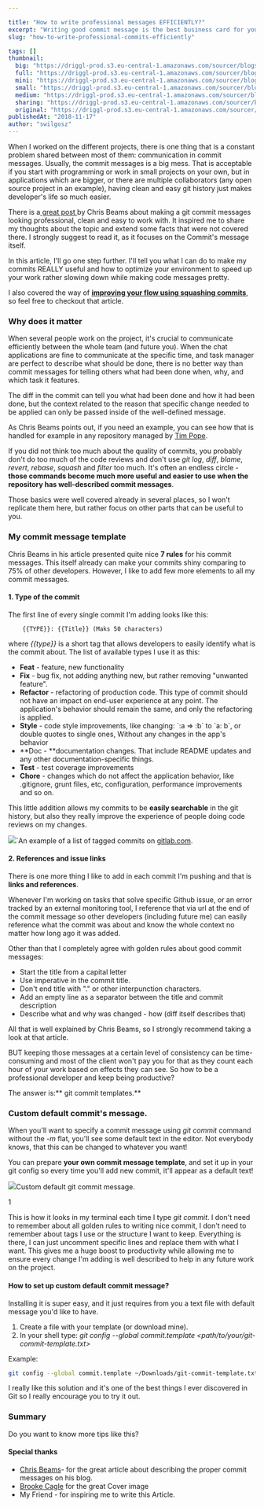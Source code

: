 ```yaml
---

title: "How to write professional messages EFFICIENTLY?"
excerpt: "Writing good commit message is the best business card for you as developer. But how to do it efficiently? Do you know?"
slug: "how-to-write-professional-commits-efficiently"

tags: []
thumbnail:
  big: "https://driggl-prod.s3.eu-central-1.amazonaws.com/sourcer/blogs/99a95609-d8fd-4a84-994c-2386fd1c15de/articles/18f3a1fb-2c8a-4083-a824-96e51b99520a/cover/blog.jpeg"
  full: "https://driggl-prod.s3.eu-central-1.amazonaws.com/sourcer/blogs/99a95609-d8fd-4a84-994c-2386fd1c15de/articles/18f3a1fb-2c8a-4083-a824-96e51b99520a/cover/full.jpeg"
  mini: "https://driggl-prod.s3.eu-central-1.amazonaws.com/sourcer/blogs/99a95609-d8fd-4a84-994c-2386fd1c15de/articles/18f3a1fb-2c8a-4083-a824-96e51b99520a/cover/mini.jpeg"
  small: "https://driggl-prod.s3.eu-central-1.amazonaws.com/sourcer/blogs/99a95609-d8fd-4a84-994c-2386fd1c15de/articles/18f3a1fb-2c8a-4083-a824-96e51b99520a/cover/small.jpeg"
  medium: "https://driggl-prod.s3.eu-central-1.amazonaws.com/sourcer/blogs/99a95609-d8fd-4a84-994c-2386fd1c15de/articles/18f3a1fb-2c8a-4083-a824-96e51b99520a/cover/medium.jpeg"
  sharing: "https://driggl-prod.s3.eu-central-1.amazonaws.com/sourcer/blogs/99a95609-d8fd-4a84-994c-2386fd1c15de/articles/18f3a1fb-2c8a-4083-a824-96e51b99520a/cover/sharing.jpeg"
  original: "https://driggl-prod.s3.eu-central-1.amazonaws.com/sourcer/blogs/99a95609-d8fd-4a84-994c-2386fd1c15de/articles/18f3a1fb-2c8a-4083-a824-96e51b99520a/cover/original.jpeg"
publishedAt: "2018-11-17"
author: "swilgosz"
---
```


When I worked on the different projects, there is one thing that is a constant problem shared between most of them: communication in commit messages. Usually, the commit messages is a big mess. That is acceptable if you start with programming or work in small projects on your own, but in applications which are bigger, or there are multiple collaborators (any open source project in an example), having clean and easy git history just makes developer's life so much easier.

There is a[ great post ](https://chris.beams.io/posts/git-commit/)by Chris Beams about making a git commit messages looking professional, clean and easy to work with. It inspired me to share my thoughts about the topic and extend some facts that were not covered there. I strongly suggest to read it, as it focuses on the Commit's message itself.

In this article, I'll go one step further. I'll tell you what I can do to make my commits REALLY useful and how to optimize your environment to speed up your work rather slowing down while making code messages pretty.

I also covered the way of [**improving your flow using squashing commits**](https://driggl.com/blog/a/how-squashing-commits-can-improve-your-git-workflow), so feel free to checkout that article.

### Why does it matter

When several people work on the project, it's crucial to communicate efficiently between the whole team (and future you). When the chat applications are fine to communicate at the specific time, and task manager are perfect to describe what should be done, there is no better way than commit messages for telling others what had been done when, why, and which task it features.

The diff in the commit can tell you what had been done and how it had been done, but the context related to the reason that specific change needed to be applied can only be passed inside of the well-defined message.

As Chris Beams points out, if you need an example, you can see how that is handled for example in any repository managed by [Tim Pope](https://github.com/tpope).

If you did not think too much about the quality of commits, you probably don't do too much of the code reviews and don't use _git log_, _diff_, _blame_, _revert_, _rebase_, _squash_ and _filter_ too much. It's often an endless circle - **those commands become much more useful and easier to use when the repository has well-described commit messages**.

Those basics were well covered already in several places, so I won't replicate them here, but rather focus on other parts that can be useful to you.

### My commit message template

Chris Beams in his article presented quite nice **7 rules** for his commit messages. This itself already can make your commits shiny comparing to 75% of other developers. However, I like to add few more elements to all my commit messages.

#### 1. Type of the commit

The first line of every single commit I'm adding looks like this:

```
    {{TYPE}}: {{Title}} (Maks 50 characters)
```

where _{{type}}_ is a short tag that allows developers to easily identify what is the commit about. The list of available types I use it as this:

- **Feat** - feature, new functionality
- **Fix** - bug fix, not adding anything new, but rather removing "unwanted feature".
- **Refactor** - refactoring of production code. This type of commit should not have an impact on end-user experience at any point. The application's behavior should remain the same, and only the refactoring is applied.
- **Style** - code style improvements, like changing: \`:a => :b\` to \`a: b\`, or double quotes to single ones, Without any changes in the app's behavior
- **Doc - **documentation changes. That include README updates and any other documentation-specific things.
- **Test** - test coverage improvements
- **Chore** - changes which do not affect the application behavior, like .gitignore, grunt files, etc, configuration, performance improvements and so on.

This little addition allows my commits to be **easily searchable** in the git history, but also they really improve the experience of people doing code reviews on my changes.

![](https://driggl-prod.s3.amazonaws.com/media/project/e4bd6bca-6540-45d5-a89f-43f2dfd43f81/media_upload/db6ae16c-fd16-4e41-8d3f-90865795a090/media_file/blog_nice-commit-titles.png)\`An example of a list of tagged commits on [gitlab.com](//gitlab.com).

#### 2. References and issue links

There is one more thing I like to add in each commit I'm pushing and that is **links and references**.

Whenever I'm working on tasks that solve specific Github issue, or an error tracked by an external monitoring tool, I reference that via url at the end of the commit message so other developers (including future me) can easily reference what the commit was about and know the whole context no matter how long ago it was added.

Other than that I completely agree with golden rules about good commit messages:

- Start the title from a capital letter
- Use imperative in the commit title.
- Don't end title with "." or other interpunction characters.
- Add an empty line as a separator between the title and commit description
- Describe what and why was changed - how (diff itself describes that)

All that is well explained by Chris Beams, so I strongly recommend taking a look at that article.

BUT keeping those messages at a certain level of consistency can be time-consuming and most of the client won't pay you for that as they count each hour of your work based on effects they can see. So how to be a professional developer and keep being productive?

The answer is:** git commit templates.**

### Custom default commit's message.

When you'll want to specify a commit message using _git commit_ command without the _-m_ flat, you'll see some default text in the editor. Not everybody knows, that this can be changed to whatever you want!

You can prepare **your own commit message template**, and set it up in your git config so every time you'll add new commit, it'll appear as a default text!

![](https://driggl-prod.s3.amazonaws.com/media/project/e4bd6bca-6540-45d5-a89f-43f2dfd43f81/media_upload/b28edf0b-4d7f-4144-8f0d-fcd83dbf8985/media_file/blog_default-custom-commit-template.png)Custom default git commit message.

1

This is how it looks in my terminal each time I type _git commit_. I don't need to remember about all golden rules to writing nice commit, I don't need to remember about tags I use or the structure I want to keep. Everything is there, I can just uncomment specific lines and replace them with what I want. This gives me a huge boost to productivity while allowing me to ensure every change I'm adding is well described to help in any future work on the project.

#### How to set up custom default commit message?

Installing it is super easy, and it just requires from you a text file with default message you'd like to have.

1.  Create a file with your template (or download mine).
2.  In your shell type: _git config --global commit.template \<path/to/your/git-commit-template.txt>_

Example:

```bash
git config --global commit.template ~/Downloads/git-commit-template.txt_
```

I really like this solution and it's one of the best things I ever discovered in Git so I really encourage you to try it out.

### Summary

Do you want to know more tips like this?

#### Special thanks

- [Chris Beams](https://chris.beams.io/)- for the great article about describing the proper commit messages on his blog.
- [Brooke Cagle](https://unsplash.com/@brookecagle) for the great Cover image
- My Friend - for inspiring me to write this Article.
